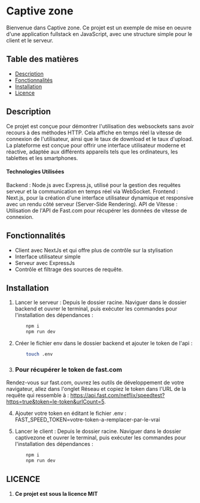 # Captive zone

Bienvenue dans Captive zone. Ce projet est un exemple de mise en oeuvre d'une application fullstack en JavaScript, avec une structure simple pour le client et le serveur.

## Table des matières
- [Description](#description)
- [Fonctionnalités](#fonctionnalités)
- [Installation](#installation)
- [Licence](#Licence)

## Description
Ce projet est conçue pour démontrer l'utilisation des websockets sans avoir recours à des méthodes HTTP. Cela affiche en temps réel la vitesse de connexion de l'utilisateur, ainsi que le taux de download et le taux d'upload. La plateforme est conçue pour offrir une interface utilisateur moderne et réactive, adaptée aux différents appareils tels que les ordinateurs, les tablettes et les smartphones.

#### Technologies Utilisées
Backend : Node.js avec Express.js, utilisé pour la gestion des requêtes serveur et la communication en temps réel via WebSocket.
Frontend : Next.js, pour la création d'une interface utilisateur dynamique et responsive avec un rendu côté serveur (Server-Side Rendering).
API de Vitesse : Utilisation de l'API de Fast.com pour récupérer les données de vitesse de connexion.

## Fonctionnalités
- Client avec NextJs et qui offre plus de contrôle sur la stylisation
- Interface utilisateur simple
- Serveur avec ExpressJs
- Contrôle et filtrage des sources de requête.

## Installation
1. Lancer le serveur :
 Depuis le dossier racine. Naviguer dans le dossier backend et ouvrer le terminal, puis exécuter les commandes pour l'installation des dépendances :
    ```bash
        npm i
        npm run dev
2. Créer le fichier env dans le dossier backend et ajouter le token de l'api :
    ```bash
        touch .env

3. ### Pour récupérer le token de fast.com

Rendez-vous sur fast.com, ouvrez les outils de développement de votre navigateur, allez dans l'onglet Réseau et copiez le token dans l'URL de la requête qui ressemble à : https://api.fast.com/netflix/speedtest?https=true&token=le-token&urlCount=5.    

4. Ajouter votre token en éditant le fichier .env :         
FAST_SPEED_TOKEN=votre-token-a-remplacer-par-le-vrai

5. Lancer le client :
Depuis le dossier racine. Naviguer dans le dossier captivezone et ouvrer le terminal, puis exécuter les commandes pour l'installation des dépendances :    
    ```bash
        npm i
        npm run dev

## LICENCE
1. **Ce projet est sous la licence MIT**

